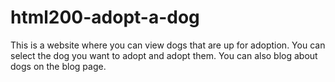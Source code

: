 # html200-adopt-a-dog

This is a website where you can view dogs that are up for adoption. You can select the dog you want to adopt and adopt them. You can also blog about dogs on the blog page.
